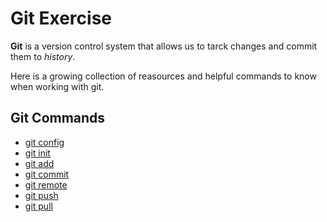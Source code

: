 # Git Exercise 

**Git** is a version control system that allows us to tarck changes and commit them to *history*.

Here is a growing collection of reasources and helpful commands to know when working with git.

## Git Commands

- [git config ](./Commands/Config.md)
- [git init](./Commands/Init.md)
- [git add](./Commands/Add.md)
- [git commit](./Commands/Commit.md)
- [git remote](./Commands/Remote.md)
- [git push](./Commands/Push.md)
- [git pull](./Commands/Pull.md)